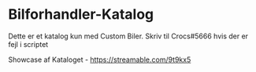 # Bilforhandler-Katalog
Dette er et katalog kun med Custom Biler. Skriv til Crocs#5666 hvis der er fejl i scriptet

Showcase af Kataloget - https://streamable.com/9t9kx5
